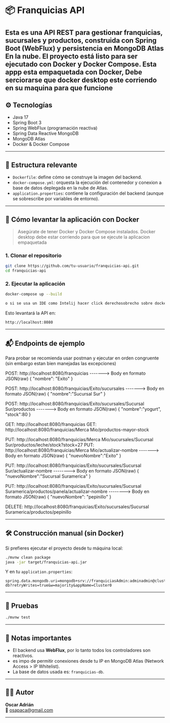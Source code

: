 # 📦 Franquicias API

Esta es una API REST para gestionar franquicias, sucursales y productos, construida con **Spring Boot (WebFlux)** y persistencia en **MongoDB Atlas** En la nube. El proyecto está listo para ser ejecutado con **Docker** y **Docker Compose**.
Esta appp esta empaquetada con Docker, Debe serciorarse que docker desktop este corriendo en su maquina para que funcione
---

## ⚙️ Tecnologías

- Java 17
- Spring Boot 3
- Spring WebFlux (programación reactiva)
- Spring Data Reactive MongoDB
- MongoDB Atlas
- Docker & Docker Compose

---

## 📁 Estructura relevante

- `Dockerfile`: define cómo se construye la imagen del backend.
- `docker-compose.yml`: orquesta la ejecución del contenedor y conexion a base de datos deplegada en la nube de Atlas.
- `application.properties`: contiene la configuración del backend (aunque se sobrescribe por variables de entorno).

---

## 🚀 Cómo levantar la aplicación con Docker

> Asegúrate de tener Docker y Docker Compose instalados.
Docker desktop  debe estar corriendo para que se ejecute la aplicacion empaquetada

### 1. Clonar el repositorio

```bash
git clone https://github.com/tu-usuario/franquicias-api.git
cd franquicias-api
```

### 2. Ejecutar la aplicación

```bash
docker-compose up --build

o si se usa un IDE como Intelij hacer click derechosobrecho sobre docker-compose y ejecutar
```

Esto levantará la API en:

```
http://localhost:8080
```

---

## 📬 Endpoints de ejemplo

Para probar se recomienda usar postman y ejecutar en orden congruente (sin embargo estan bien manejadas las excepciones)

POST: http://localhost:8080/franquicias -------> Body en formato JSON(raw) {
    "nombre": "Exito"
}

POST: http://localhost:8080/franquicias/Exito/sucursales -------> Body en formato JSON(raw) {
    "nombre":"Sucursal Sur"
}

POST: http://localhost:8080/franquicias/Exito/sucursales/Sucursal Sur/productos -------> Body en formato JSON(raw) {
    "nombre":"yogurt",
    "stock":80
}

GET: http://localhost:8080/franquicias
GET: http://localhost:8080/franquicias/Merca Mio/productos-mayor-stock

PUT: http://localhost:8080/franquicias/Merca Mio/sucursales/Sucursal Sur/productos/leche/stock?stock=27
PUT: http://localhost:8080/franquicias/Merca Mio/actualizar-nombre -------> Body en formato JSON(raw) {
    "nuevoNombre":"Exito"
}

PUT: http://localhost:8080/franquicias/Exito/sucursales/Sucursal Sur/actualizar-nombre  -------->  Body en formato JSON(raw) {
    "nuevoNombre":"Sucursal Suramerica"
}

PUT: http://localhost:8080/franquicias/Exito/sucursales/Sucursal Suramerica/productos/panela/actualizar-nombre --------> Body en formato JSON(raw) {
    "nuevoNombre": "pepinillo"
}

DELETE: http://localhost:8080/franquicias/Exito/sucursales/Sucursal Suramerica/productos/pepinillo

---

## 🛠 Construcción manual (sin Docker)

Si prefieres ejecutar el proyecto desde tu máquina local:

```bash
./mvnw clean package
java -jar target/franquicias-api.jar
```

Y en tu `application.properties`:

```properties
spring.data.mongodb.uri=mongodb+srv://franquiciasAdmin:adminadmin@cluster0.scxvxmk.mongodb.net/franquicias-db?retryWrites=true&w=majority&appName=Cluster0
```

---

## 🧪 Pruebas

```bash
./mvnw test
```

---

## 📌 Notas importantes

- El backend usa **WebFlux**, por lo tanto todos los controladores son reactivos.
- es impo de permitir conexiones desde tu IP en MongoDB Atlas (Network Access > IP Whitelist).
- La base de datos usada es: `franquicias-db`.

---

## 👨‍💻 Autor

**Oscar Adrián**  
📧 osapaca@gmail.com

---
